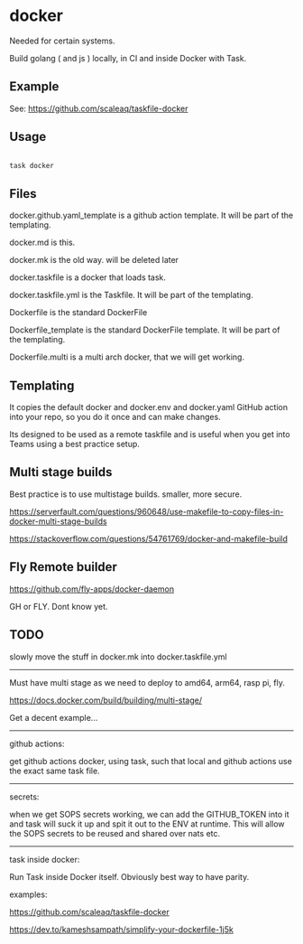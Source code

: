 
# docker

Needed for certain systems.

Build golang ( and js ) locally, in CI and inside Docker with Task.

## Example

See: https://github.com/scaleaq/taskfile-docker

## Usage

```sh

task docker

```

## Files

docker.github.yaml_template is a github action template. It will be part of the templating.

docker.md is this.

docker.mk is the old way. will be deleted later

docker.taskfile is a docker that loads task. 

docker.taskfile.yml is the Taskfile. It will be part of the templating.

Dockerfile is the standard DockerFile

Dockerfile_template is the standard DockerFile template. It will be part of the templating.

Dockerfile.multi is a multi arch docker, that we will get working.


## Templating

It copies the default docker and docker.env and docker.yaml GitHub action into your repo, so you do it once and can make changes.

Its designed to be used as a remote taskfile and is useful when you get into Teams using a best practice setup.

## Multi stage builds

Best practice is to use multistage builds. smaller, more secure.

https://serverfault.com/questions/960648/use-makefile-to-copy-files-in-docker-multi-stage-builds

https://stackoverflow.com/questions/54761769/docker-and-makefile-build


## Fly Remote builder

https://github.com/fly-apps/docker-daemon

GH or FLY. Dont know yet.

## TODO

slowly move the stuff in docker.mk into docker.taskfile.yml

---

Must have multi stage as we need to deploy to amd64, arm64, rasp pi, fly.

https://docs.docker.com/build/building/multi-stage/

Get a decent example...

---

github actions:

get github actions docker, using task, such that local and github actions use the exact same task file.

---

secrets:

when we get SOPS secrets working, we can add the GITHUB_TOKEN into it and task will suck it up and spit it out to the ENV at runtime. This will allow the SOPS secrets to be reused and shared over nats etc.

---

task inside docker:

Run Task inside Docker itself. Obviously best way to have parity.

examples: 

https://github.com/scaleaq/taskfile-docker

https://dev.to/kameshsampath/simplify-your-dockerfile-1j5k






